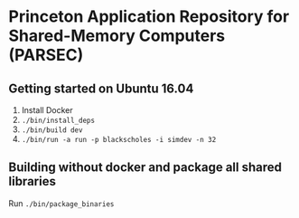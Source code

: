# Princeton Application Repository for Shared-Memory Computers (PARSEC)

## Getting started on Ubuntu 16.04
1. Install Docker
2. ```./bin/install_deps```
3. ```./bin/build dev```
4. ```./bin/run -a run -p blackscholes -i simdev -n 32```

## Building without docker and package all shared libraries
Run ```./bin/package_binaries```
